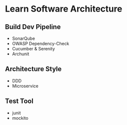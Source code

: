 # Learn Software Architecture

## Build Dev Pipeline

- SonarQube
- OWASP Dependency-Check
- Cucumber & Serenity
- Archunit

## Architecture Style

- DDD
- Microservice

## Test Tool

- junit
- mockito